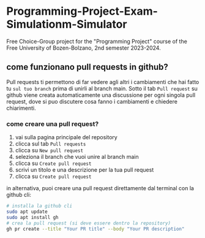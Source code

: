 # Programming-Project-Exam-Simulationm-Simulator
Free Choice-Group project for the "Programming Project" course of the Free University of Bozen-Bolzano, 2nd semester 2023-2024. 

## come funzionano pull requests in github?
Pull requests ti permettono di far vedere agli altri i cambiamenti che hai fatto tu `sul tuo branch` prima di unirli al branch main.
Sotto il tab `Pull request` su github viene creata automaticamente una discussione per ogni singola pull request, dove si puo discutere cosa fanno i cambiamenti e chiedere chiarimenti.

### come creare una pull request?
1. vai sulla pagina principale del repository
2. clicca sul tab `Pull requests`
3. clicca su `New pull request`
4. seleziona il branch che vuoi unire al branch main
5. clicca su `Create pull request`
6. scrivi un titolo e una descrizione per la tua pull request
7. clicca su `Create pull request`

in alternativa, puoi creare una pull request direttamente dal terminal con la github cli:
```bash
# installa la github cli
sudo apt update
sudo apt install gh
# crea la pull request (si deve essere dentro la repository)
gh pr create --title "Your PR title" --body "Your PR description"
```